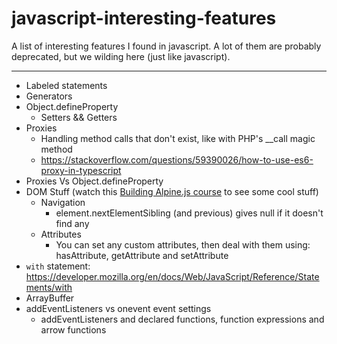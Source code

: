 # javascript-interesting-features
A list of interesting features I found in javascript. A lot of them are probably deprecated, but we wilding here (just like javascript).

-------

- Labeled statements
- Generators
- Object.defineProperty
  - Setters && Getters
- Proxies
  - Handling method calls that don't exist, like with PHP's __call magic method
  - https://stackoverflow.com/questions/59390026/how-to-use-es6-proxy-in-typescript
- Proxies Vs Object.defineProperty
- DOM Stuff (watch this [Building Alpine.js course](https://laracasts.com/series/building-alpinejs) to see some cool stuff)
  - Navigation
    - element.nextElementSibling (and previous) gives null if it doesn't find any
  - Attributes
    - You can set any custom attributes, then deal with them using: hasAttribute, getAttribute and setAttribute
- `with` statement: https://developer.mozilla.org/en/docs/Web/JavaScript/Reference/Statements/with
- ArrayBuffer
- addEventListeners vs onevent event settings
  - addEventListeners and declared functions, function expressions and arrow functions
